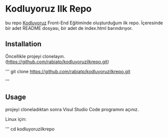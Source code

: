 # Kodluyoruz Ilk Repo

bu repo [Kodluyoruz](https://www.kodluyoruz.org/) Front-End Eğitiminde oluşturduğum ilk repo. 
İçeresinde bir adet README dosyası, bir adet de index.html barındırıyor.

## Installation 

Öncellikle projeyi clonelayın.(https://github.com/rabiatp/kodluyoruzilkrepo.git)

'''
git clone https://github.com/rabiatp/kodluyoruzilkrepo.git

''' 

## Usage

projeyi cloneladıktan sonra Visul Studio Code programını açınız.

Linux için:

'''
cd kodluyoruzilkrepo